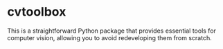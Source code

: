 # cvtoolbox
This is a straightforward Python package that provides essential tools for computer vision, allowing you to avoid redeveloping them from scratch.
